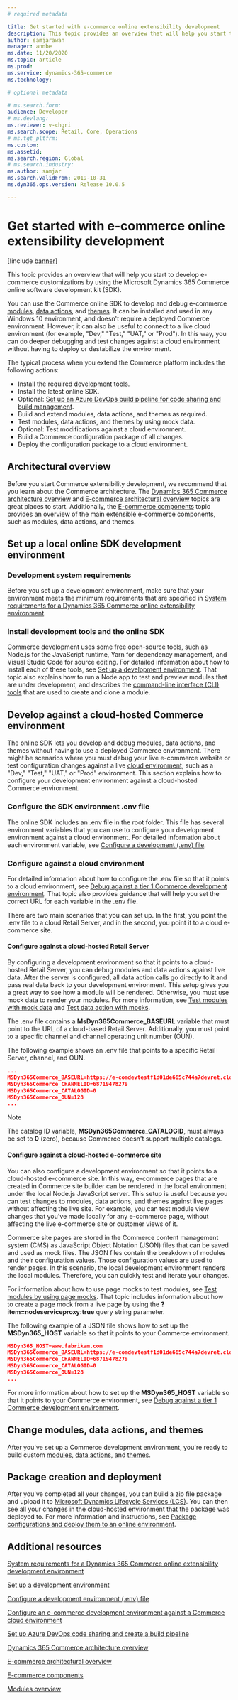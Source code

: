 ```yaml
---
# required metadata

title: Get started with e-commerce online extensibility development
description: This topic provides an overview that will help you start to develop e-commerce customizations by using the Microsoft Dynamics 365 Commerce online software development kit (SDK).
author: samjarawan
manager: annbe
ms.date: 11/20/2020
ms.topic: article
ms.prod: 
ms.service: dynamics-365-commerce
ms.technology: 

# optional metadata

# ms.search.form: 
audience: Developer
# ms.devlang: 
ms.reviewer: v-chgri
ms.search.scope: Retail, Core, Operations
# ms.tgt_pltfrm: 
ms.custom: 
ms.assetid: 
ms.search.region: Global
# ms.search.industry: 
ms.author: samjar
ms.search.validFrom: 2019-10-31
ms.dyn365.ops.version: Release 10.0.5

---
```

# Get started with e-commerce online extensibility development

[!include [banner](../includes/banner.md)]

This topic provides an overview that will help you start to develop e-commerce customizations by using the Microsoft Dynamics 365 Commerce online software development kit (SDK).

You can use the Commerce online SDK to develop and debug e-commerce [modules](modules-overview.md), [data actions](data-actions.md), and [themes](theming.md). It can be installed and used in any Windows 10 environment, and doesn't require a deployed Commerce environment. However, it can also be useful to connect to a live cloud environment (for example, "Dev," "Test," "UAT," or "Prod"). In this way, you can do deeper debugging and test changes against a cloud environment without having to deploy or destabilize the environment.

The typical process when you extend the Commerce platform includes the following actions:

- Install the required development tools.
- Install the latest online SDK.
- Optional: [Set up an Azure DevOps build pipeline for code sharing and build management](set-up-code-sharing-build-pipeline.md).
- Build and extend modules, data actions, and themes as required.
- Test modules, data actions, and themes by using mock data.
- Optional: Test modifications against a cloud environment.
- Build a Commerce configuration package of all changes.
- Deploy the configuration package to a cloud environment.

## Architectural overview

Before you start Commerce extensibility development, we recommend that you learn about the Commerce architecture. The [Dynamics 365 Commerce architecture overview](../commerce-architecture.md) and [E-commerce architectural overview](architectural-overview.md) topics are great places to start. Additionally, the [E-commerce components](ecommerce-components.md) topic provides an overview of the main extensible e-commerce components, such as modules, data actions, and themes.

## Set up a local online SDK development environment

### Development system requirements

Before you set up a development environment, make sure that your environment meets the minimum requirements that are specified in [System requirements for a Dynamics 365 Commerce online extensibility environment](system-requirements.md).

### Install development tools and the online SDK

Commerce development uses some free open-source tools, such as Node.js for the JavaScript runtime, Yarn for dependency management, and Visual Studio Code for source editing. For detailed information about how to install each of these tools, see [Set up a development environment](setup-dev-environment.md). That topic also explains how to run a Node app to test and preview modules that are under development, and describes the [command-line interface (CLI) tools](cli-command-reference.md) that are used to create and clone a module.

## Develop against a cloud-hosted Commerce environment

The online SDK lets you develop and debug modules, data actions, and themes without having to use a deployed Commerce environment. There might be scenarios where you must debug your live e-commerce website or test configuration changes against a live [cloud environment](https://docs.microsoft.com/dynamics365/fin-ops-core/dev-itpro/migration-upgrade/update-guide?toc=/dynamics365/commerce/toc.json#environments), such as a "Dev," "Test," "UAT," or "Prod" environment. This section explains how to configure your development environment against a cloud-hosted Commerce environment.

### Configure the SDK environment .env file

The online SDK includes an .env file in the root folder. This file has several environment variables that you can use to configure your development environment against a cloud environment. For detailed information about each environment variable, see [Configure a development (.env) file](configure-env-file.md).

### Configure against a cloud environment

For detailed information about how to configure the .env file so that it points to a cloud environment, see [Debug against a tier 1 Commerce development environment](debug-tier-1.md). That topic also provides guidance that will help you set the correct URL for each variable in the .env file.

There are two main scenarios that you can set up. In the first, you point the .env file to a cloud Retail Server, and in the second, you point it to a cloud e-commerce site.

#### Configure against a cloud-hosted Retail Server

By configuring a development environment so that it points to a cloud-hosted Retail Server, you can debug modules and data actions against live data. After the server is configured, all data action calls go directly to it and pass real data back to your development environment. This setup gives you a great way to see how a module will be rendered. Otherwise, you must use mock data to render your modules. For more information, see [Test modules with mock data](test-module-mock.md) and [Test data action with mocks](test-data-action-mocks.md).

The .env file contains a **MsDyn365Commerce_BASEURL** variable that must point to the URL of a cloud-based Retail Server. Additionally, you must point to a specific channel and channel operating unit number (OUN).

The following example shows an .env file that points to a specific Retail Server, channel, and OUN.

```json
...
MSDyn365Commerce_BASEURL=https://e-comdevtestf1d01de665c744a7devret.cloud.retail.dynamics.com/
MSDyn365Commerce_CHANNELID=68719478279
MSDyn365Commerce_CATALOGID=0
MSDyn365Commerce_OUN=128
...
```

> [!NOTE]
> The catalog ID variable, **MSDyn365Commerce_CATALOGID**, must always be set to **0** (zero), because Commerce doesn't support multiple catalogs.

#### Configure against a cloud-hosted e-commerce site

You can also configure a development environment so that it points to a cloud-hosted e-commerce site. In this way, e-commerce pages that are created in Commerce site builder can be rendered in the local environment under the local Node.js JavaScript server. This setup is useful because you can test changes to modules, data actions, and themes against live pages without affecting the live site. For example, you can test module view changes that you've made locally for any e-commerce page, without affecting the live e-commerce site or customer views of it.

Commerce site pages are stored in the Commerce content management system (CMS) as JavaScript Object Notation (JSON) files that can be saved and used as mock files. The JSON files contain the breakdown of modules and their configuration values. Those configuration values are used to render pages. In this scenario, the local development environment renders the local modules. Therefore, you can quickly test and iterate your changes.

For information about how to use page mocks to test modules, see [Test modules by using page mocks](test-page-mock.md). That topic includes information about how to create a page mock from a live page by using the **?item=nodeserviceproxy:true** query string parameter.

The following example of a JSON file shows how to set up the **MSDyn365_HOST** variable so that it points to your Commerce environment.

```json
MSDyn365_HOST=www.fabrikam.com
MSDyn365Commerce_BASEURL=https://e-comdevtestf1d01de665c744a7devret.cloud.retail.dynamics.com/
MSDyn365Commerce_CHANNELID=68719478279
MSDyn365Commerce_CATALOGID=0
MSDyn365Commerce_OUN=128
...
```

For more information about how to set up the **MSDyn365_HOST** variable so that it points to your Commerce environment, see [Debug against a tier 1 Commerce development environment](debug-tier-1.md).

## Change modules, data actions, and themes

After you've set up a Commerce development environment, you're ready to build custom [modules](create-new-module.md), [data actions](data-actions.md), and [themes](create-theme.md).

## Package creation and deployment

After you've completed all your changes, you can build a zip file package and upload it to [Microsoft Dynamics Lifecycle Services (LCS)](https://lcs.dynamics.com/). You can then see all your changes in the cloud-hosted environment that the package was deployed to. For more information and instructions, see [Package configurations and deploy them to an online environment](package-deploy.md).

## Additional resources

[System requirements for a Dynamics 365 Commerce online extensibility development environment](system-requirements.md)

[Set up a development environment](setup-dev-environment.md)

[Configure a development environment (.env) file](configure-env-file.md)

[Configure an e-commerce development environment against a Commerce cloud environment](debug-tier-1.md)

[Set up Azure DevOps code sharing and create a build pipeline](set-up-code-sharing-build-pipeline.md)

[Dynamics 365 Commerce architecture overview](../commerce-architecture.md)

[E-commerce architectural overview](architectural-overview.md)

[E-commerce components](ecommerce-components.md)

[Modules overview](modules-overview.md)

